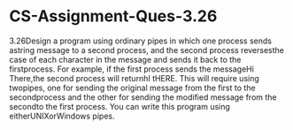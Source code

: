 # CS-Assignment-Ques-3.26
3.26Design a program using ordinary pipes in which one process sends astring message to a second process, and the second process reversesthe case of each character in the message and sends it back to the firstprocess. For example, if the first process sends the messageHi There,the second process will returnhI tHERE. This will require using twopipes, one for sending the original message from the first to the secondprocess and the other for sending the modified message from the secondto the first process. You can write this program using eitherUNIXorWindows pipes.
